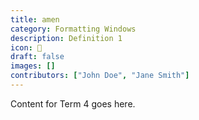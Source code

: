 ```yaml
---
title: amen
category: Formatting Windows
description: Definition 1
icon: 🍄
draft: false
images: []
contributors: ["John Doe", "Jane Smith"]
---
```


Content for Term 4 goes here.

